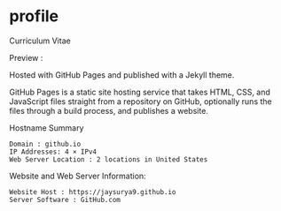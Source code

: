 # profile
Curriculum Vitae

Preview : <a href="https://jaysurya9.github.io/profile/" target="_blank"></a>

Hosted with GitHub Pages and published with a Jekyll theme.

GitHub Pages is a static site hosting service that takes HTML, CSS, and JavaScript files straight from a repository on GitHub, optionally runs the files through a build process, and publishes a website.

Hostname Summary

    Domain : github.io
    IP Addresses: 4 × IPv4
    Web Server Location	: 2 locations in United States

Website and Web Server Information:

    Website Host : https://jaysurya9.github.io
    Server Software : GitHub.com
    
    
